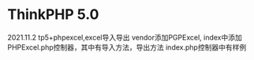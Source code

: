 ThinkPHP 5.0
===============
2021.11.2 tp5+phpexcel,excel导入导出
vendor添加PGPExcel,
index中添加PHPExcel.php控制器，其中有导入方法，导出方法
index.php控制器中有样例